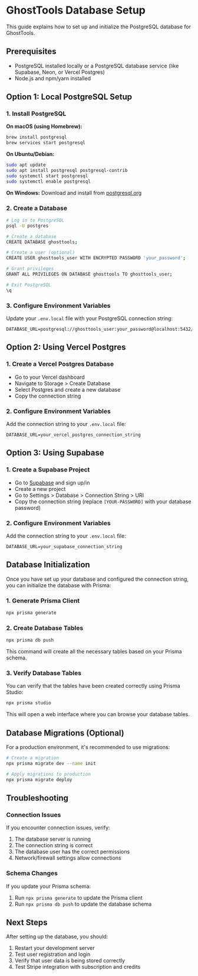 # GhostTools Database Setup

This guide explains how to set up and initialize the PostgreSQL database for GhostTools.

## Prerequisites

- PostgreSQL installed locally or a PostgreSQL database service (like Supabase, Neon, or Vercel Postgres)
- Node.js and npm/yarn installed

## Option 1: Local PostgreSQL Setup

### 1. Install PostgreSQL

**On macOS (using Homebrew):**
```bash
brew install postgresql
brew services start postgresql
```

**On Ubuntu/Debian:**
```bash
sudo apt update
sudo apt install postgresql postgresql-contrib
sudo systemctl start postgresql
sudo systemctl enable postgresql
```

**On Windows:**
Download and install from [postgresql.org](https://www.postgresql.org/download/windows/)

### 2. Create a Database

```bash
# Log in to PostgreSQL
psql -U postgres

# Create a database
CREATE DATABASE ghosttools;

# Create a user (optional)
CREATE USER ghosttools_user WITH ENCRYPTED PASSWORD 'your_password';

# Grant privileges
GRANT ALL PRIVILEGES ON DATABASE ghosttools TO ghosttools_user;

# Exit PostgreSQL
\q
```

### 3. Configure Environment Variables

Update your `.env.local` file with your PostgreSQL connection string:

```
DATABASE_URL=postgresql://ghosttools_user:your_password@localhost:5432/ghosttools
```

## Option 2: Using Vercel Postgres

### 1. Create a Vercel Postgres Database

- Go to your Vercel dashboard
- Navigate to Storage > Create Database
- Select Postgres and create a new database
- Copy the connection string

### 2. Configure Environment Variables

Add the connection string to your `.env.local` file:

```
DATABASE_URL=your_vercel_postgres_connection_string
```

## Option 3: Using Supabase

### 1. Create a Supabase Project

- Go to [Supabase](https://supabase.com/) and sign up/in
- Create a new project
- Go to Settings > Database > Connection String > URI
- Copy the connection string (replace `[YOUR-PASSWORD]` with your database password)

### 2. Configure Environment Variables

Add the connection string to your `.env.local` file:

```
DATABASE_URL=your_supabase_connection_string
```

## Database Initialization

Once you have set up your database and configured the connection string, you can initialize the database with Prisma:

### 1. Generate Prisma Client

```bash
npx prisma generate
```

### 2. Create Database Tables

```bash
npx prisma db push
```

This command will create all the necessary tables based on your Prisma schema.

### 3. Verify Database Tables

You can verify that the tables have been created correctly using Prisma Studio:

```bash
npx prisma studio
```

This will open a web interface where you can browse your database tables.

## Database Migrations (Optional)

For a production environment, it's recommended to use migrations:

```bash
# Create a migration
npx prisma migrate dev --name init

# Apply migrations to production
npx prisma migrate deploy
```

## Troubleshooting

### Connection Issues

If you encounter connection issues, verify:

1. The database server is running
2. The connection string is correct
3. The database user has the correct permissions
4. Network/firewall settings allow connections

### Schema Changes

If you update your Prisma schema:

1. Run `npx prisma generate` to update the Prisma client
2. Run `npx prisma db push` to update the database schema

## Next Steps

After setting up the database, you should:

1. Restart your development server
2. Test user registration and login
3. Verify that user data is being stored correctly
4. Test Stripe integration with subscription and credits